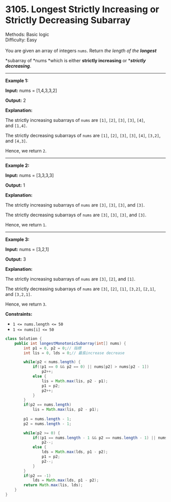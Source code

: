 # 3105. Longest Strictly Increasing or Strictly Decreasing Subarray  

  Methods: Basic logic </br> Difficulty: Easy </br> </br>You are given an array of integers `nums`. Return *the length of the ****longest*****

*subarray of  *nums *which is either ****strictly increasing**** or ****strictly decreasing***. 

---

**Example 1:**

**Input:** nums = [1,4,3,3,2]

**Output:** 2

**Explanation:**

The strictly increasing subarrays of `nums` are `[1]`, `[2]`, `[3]`, `[3]`, `[4]`, and `[1,4]`.

The strictly decreasing subarrays of `nums` are `[1]`, `[2]`, `[3]`, `[3]`, `[4]`, `[3,2]`, and `[4,3]`.

Hence, we return `2`.

---

**Example 2:**

**Input:** nums = [3,3,3,3]

**Output:** 1

**Explanation:**

The strictly increasing subarrays of `nums` are `[3]`, `[3]`, `[3]`, and `[3]`.

The strictly decreasing subarrays of `nums` are `[3]`, `[3]`, `[3]`, and `[3]`.

Hence, we return `1`.

---

**Example 3:**

**Input:** nums = [3,2,1]

**Output:** 3

**Explanation:**

The strictly increasing subarrays of `nums` are `[3]`, `[2]`, and `[1]`.

The strictly decreasing subarrays of `nums` are `[3]`, `[2]`, `[1]`, `[3,2]`, `[2,1]`, and `[3,2,1]`.

Hence, we return `3`.

**Constraints:**

- `1 <= nums.length <= 50`
- `1 <= nums[i] <= 50`
```java
class Solution {
    public int longestMonotonicSubarray(int[] nums) {
        int p1 = 0, p2 = 0;// 指標
        int lis = 0, lds = 0;// 最長increase decrease

        while(p2 < nums.length) {
            if((p1 == 0 && p2 == 0) || nums[p2] > nums[p2 - 1])
                p2++;
            else {
                lis = Math.max(lis, p2 - p1);
                p1 = p2;
                p2++;
            }
        }
        if(p2 == nums.length)
            lis = Math.max(lis, p2 - p1);
            
        p1 = nums.length - 1;
        p2 = nums.length - 1;

        while(p2 >= 0) {
            if((p1 == nums.length - 1 && p2 == nums.length - 1) || nums[p2 + 1] < nums[p2])
                p2--;
            else {
                lds = Math.max(lds, p1 - p2);
                p1 = p2;
                p2--;
            }
        }
        if(p2 == -1)
            lds = Math.max(lds, p1 - p2);
        return Math.max(lis, lds);
    }
}
```

